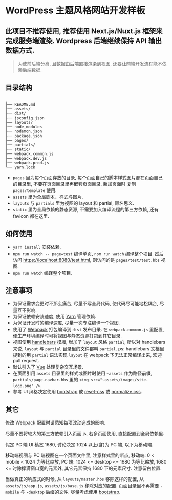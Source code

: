 # WordPress 主题风格网站开发样板

## 此项目不推荐使用, 推荐使用 Next.js/Nuxt.js 框架来完成服务端渲染. Wordpress 后端继续保持 API 输出数据方式.

> 为使前后端分离, 且数据由后端直接渲染到视图, 还要让前端开发流程能不依赖后端数据.

## 目录结构

```plain
.
├── README.md
├── assets/
├── dist/
├── jsconfig.json
├── layouts/
├── node_modules
├── nodemon.json
├── package.json
├── pages/
├── partials/
├── static/
├── webpack.common.js
├── webpack.dev.js
├── webpack.prod.js
└── yarn.lock
```

- `pages` 里为每个页面存放的目录, 每个页面自己的脚本样式图片都在页面自己的目录里, 不要在页面目录里再嵌套页面目录. 新加页面时 复制 `pages/template` 使用.
- `assets` 里为全局脚本、样式与图片.
- `layouts` 与 `partials` 里为视图的 layout 和 partial, 顾名思义.
- `static` 里为全局依赖的静态资源, 不需要加入编译流程的第三方依赖, 还有 favicon 都在这里.

## 如何使用

- `yarn install` 安装依赖.
- `npm run watch -- page=test` 编译单页, `npm run watch` 编译整个项目. 然后访问 [https://localhost:8080/test.html](https://localhost:8080/test.html), 则访问的是 `pages/test/test.hbs` 视图.
- `npm run watch` 编译整个项目.

## 注意事项

- 为保证需求变更时不那么痛苦, 尽量不写全局代码, 使代码尽可能地松耦合, 尽量互不影响.
- 为保证依赖安装速度, 使用 [Yarn](https://yarnpkg.com) 管理依赖.
- 为保证开发时的编译速度, 尽量一次专注编译一个视图.
- 使用了 [Webpack](https://webpack.js.org) 打包编译到 `dist` 发布目录. 在 `webpack.common.js` 里配置, 便生产环境编译时可将视图与静态资源打包到其它目录.
- 视图使用 [handlebars](https://handlebarsjs.com) 模版, 增加了 `layout` 风格 `partial`, 所以对 handlebars 来说, `layout` 与 `partial` 目录里的文件都叫 `partial`. ps: handlebars 文档里提到的用 `partial` 语法实现 `layout` 在 webpack 下无法正常编译出来, 欢迎 pull request.
- 默认引入了 [Vue](https://vuejs.org) 处理复杂交互场景.
- 在页面引用 `assets` 目录里的样式或图片时使用 `~assets` 作为路径前缀,  `partials/page-navbar.hbs` 里的 `<img src="~assets/images/site-logo.png" />`.
- 参考 UI 风格决定使用 [bootstrap](https://getbootstrap.com) 或 [reset-css](https://www.npmjs.com/package/reset-css) 或 [normalize.css](https://www.npmjs.com/package/normalize.css).

## 其它

修改 Webpack 配置时请悉知每项改动造成的影响.

尽量不要将较大的第三方依赖引入页面 js, 若多页面使用, 直接配置到全局依赖里.

假定 PC 端 UI 稿宽 1680, 讨论决定 1024 以上(含)为 PC 端, 以下为移动端.

移动端视图与 PC 端视图在一个页面文件里, 注意样式里的断点,
移动端: 0 < mobile < 1024 为等比缩放,
PC 端: 1024 <= desktop <= 1680 为等比缩放,
1680 <= 时除撑满窗口宽的元素外, 其它元素保持 1680 下的元素尺寸. 注意留白位置.

当做真正的响应式的时候, 从 `layouts/master.hbs` 移除这样的配置, 从 `assets/js/app.js`, `assets/js/base.js` 移除对应的配置. 页面目录里不再需要 `-mobile` 与 `-desktop` 后缀的文件. 尽量考虑使用 [bootstrap](https://getbootstrap.com).
